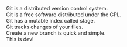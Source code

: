 Git is a distributed version control system.  
Git is a free software distributed under the GPL.  
Git has a mutable index called stage.  
Git tracks changes of your files.  
Create a new branch is quick and simple.  
This is dev!

